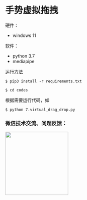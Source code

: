 # 手势虚拟拖拽



硬件：

* windows 11

软件：

* python 3.7
* mediapipe

运行方法

`$ pip3 install -r requirements.txt`

`$ cd codes`

根据需要运行代码，如

 `$ python 7.virtual_drag_drop.py`





### 微信技术交流、问题反馈：

<img src="https://enpei-md.oss-cn-hangzhou.aliyuncs.com/imgIMG_5862.JPG?x-oss-process=style/wp" style="width:200px;" />

